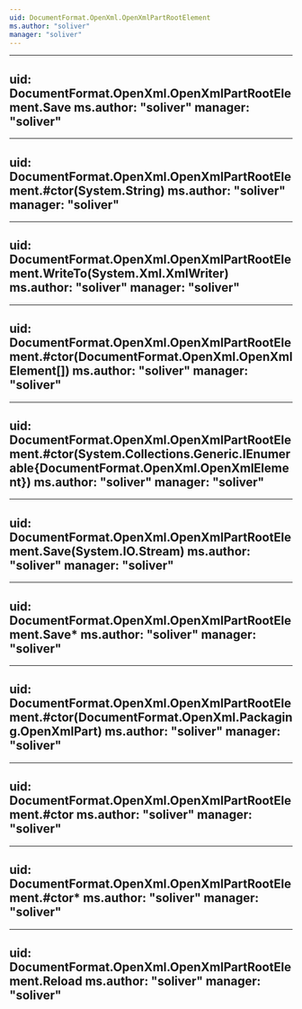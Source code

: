 ```yaml
---
uid: DocumentFormat.OpenXml.OpenXmlPartRootElement
ms.author: "soliver"
manager: "soliver"
---
```


---
uid: DocumentFormat.OpenXml.OpenXmlPartRootElement.Save
ms.author: "soliver"
manager: "soliver"
---

---
uid: DocumentFormat.OpenXml.OpenXmlPartRootElement.#ctor(System.String)
ms.author: "soliver"
manager: "soliver"
---

---
uid: DocumentFormat.OpenXml.OpenXmlPartRootElement.WriteTo(System.Xml.XmlWriter)
ms.author: "soliver"
manager: "soliver"
---

---
uid: DocumentFormat.OpenXml.OpenXmlPartRootElement.#ctor(DocumentFormat.OpenXml.OpenXmlElement[])
ms.author: "soliver"
manager: "soliver"
---

---
uid: DocumentFormat.OpenXml.OpenXmlPartRootElement.#ctor(System.Collections.Generic.IEnumerable{DocumentFormat.OpenXml.OpenXmlElement})
ms.author: "soliver"
manager: "soliver"
---

---
uid: DocumentFormat.OpenXml.OpenXmlPartRootElement.Save(System.IO.Stream)
ms.author: "soliver"
manager: "soliver"
---

---
uid: DocumentFormat.OpenXml.OpenXmlPartRootElement.Save*
ms.author: "soliver"
manager: "soliver"
---

---
uid: DocumentFormat.OpenXml.OpenXmlPartRootElement.#ctor(DocumentFormat.OpenXml.Packaging.OpenXmlPart)
ms.author: "soliver"
manager: "soliver"
---

---
uid: DocumentFormat.OpenXml.OpenXmlPartRootElement.#ctor
ms.author: "soliver"
manager: "soliver"
---

---
uid: DocumentFormat.OpenXml.OpenXmlPartRootElement.#ctor*
ms.author: "soliver"
manager: "soliver"
---

---
uid: DocumentFormat.OpenXml.OpenXmlPartRootElement.Reload
ms.author: "soliver"
manager: "soliver"
---
